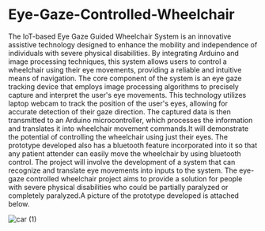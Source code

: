 # Eye-Gaze-Controlled-Wheelchair
The IoT-based Eye Gaze Guided Wheelchair System is an innovative assistive technology designed to enhance the mobility and independence of individuals with severe physical disabilities. By integrating Arduino and image processing techniques, this system allows users to control a wheelchair using their eye movements, providing a reliable and intuitive means of navigation. The core component of the system is an eye gaze tracking device that employs image processing algorithms to precisely capture and interpret the user's eye movements. This technology utilizes laptop webcam to track the position of the user's eyes, allowing for accurate detection of 
their gaze direction. The captured data is then transmitted to an Arduino microcontroller, which processes the information and translates it into wheelchair movement commands.It will demonstrate the potential of controlling the wheelchair using just their eyes. The prototype developed also has a bluetooth feature incorporated into it so that any patient attender can easily move the wheelchair by using bluetooth control.
The project will involve the development of a system that can recognize and translate eye movements into inputs to the system. The eye-gaze controlled wheelchair project aims to provide a solution for people with severe physical disabilities who could be partially paralyzed or completely paralyzed.A picture of the prototype developed is attached below.

![car (1)](https://github.com/Jagruti-Bhat/Eye-Gaze-Controlled-Wheelchair/assets/93070365/38fb7bed-e104-499e-8b18-6a8998c14bf5)

